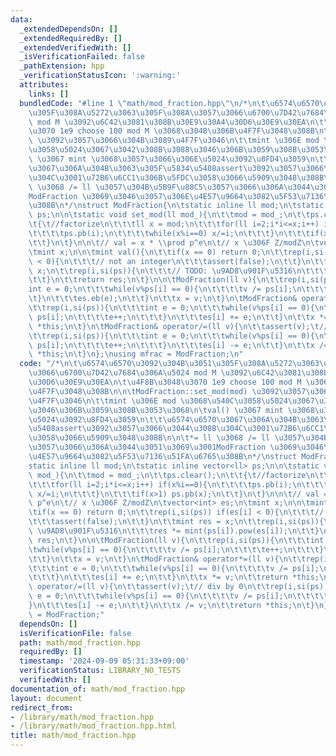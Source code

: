 ```yaml
---
data:
  _extendedDependsOn: []
  _extendedRequiredBy: []
  _extendedVerifiedWith: []
  _isVerificationFailed: false
  _pathExtension: hpp
  _verificationStatusIcon: ':warning:'
  attributes:
    links: []
  bundledCode: "#line 1 \"math/mod_fraction.hpp\"\n/*\n\t\u6574\u6570\u3092\u304B\u3051\
    \u305F\u308A\u5272\u3063\u305F\u308A\u3057\u3066\u6700\u7D42\u7684\u306A\u5024\
    \ mod M \u3092\u6C42\u3081\u308B\u30E9\u30A4\u30D6\u30E9\u30EA\n\t\u4F8B\u3048\
    \u3070 1e9 choose 100 mod M \u3068\u304B\u306B\u4F7F\u3048\u308B\n\n\tModFraction::set_mod(mod)\
    \ \u3092\u3057\u3066\u304B\u3089\u4F7F\u3046\n\t\tmint \u306E mod \u3068\u540C\
    \u3058\u5024\u3067\u3042\u308B\u3088\u3046\u306B\u3059\u308B\u3053\u3068\n\tval()\
    \ \u3067 mint \u3068\u3057\u3066\u306E\u5024\u3092\u8FD4\u3059\n\t\t\u6574\u6570\
    \u3067\u306A\u304B\u3063\u305F\u5834\u5408assert\u3092\u3057\u3066\u3044\u308B\
    \u304C\u3001\u72B6\u6CC1\u306B\u5FDC\u3058\u3066\u5909\u3048\u308B\n\n\t*= ll\
    \ \u3068 /= ll \u3057\u304B\u5B9F\u88C5\u3057\u3066\u306A\u3044\u3051\u3069\u3001\
    ModFraction \u3069\u3046\u3057\u306E\u4E57\u9664\u3082\u5F53\u7136\u51FA\u6765\
    \u308B\n*/\nstruct ModFraction{\n\tstatic inline ll mod;\n\tstatic inline vector<ll>\
    \ ps;\n\n\tstatic void set_mod(ll mod_){\n\t\tmod = mod_;\n\t\tps.clear();\n\t\
    \t{\t//factorize\n\t\t\tll x = mod;\n\t\t\tfor(ll i=2;i*i<=x;i++) if(x%i==0){\n\
    \t\t\t\tps.pb(i);\n\t\t\t\twhile(x%i==0) x/=i;\n\t\t\t}\n\t\t\tif(x>1) ps.pb(x);\n\
    \t\t}\n\t}\n\n\t// val = x * \\prod p^e\n\t// x \u306F Z/modZ\n\tvector<int> es;\n\
    \tmint x;\n\n\tmint val(){\n\t\tif(x == 0) return 0;\n\t\trep(i,si(ps)) if(es[i]\
    \ < 0){\n\t\t\t// not an integer\n\t\t\tassert(false);\n\t\t}\n\t\tmint res =\
    \ x;\n\t\trep(i,si(ps)){\n\t\t\t// TODO: \u9AD8\u901F\u5316\n\t\t\tres *= mint(ps[i]).pow(es[i]);\n\
    \t\t}\n\t\treturn res;\n\t}\n\n\tModFraction(ll v){\n\t\trep(i,si(ps)){\n\t\t\t\
    int e = 0;\n\t\t\twhile(v%ps[i] == 0){\n\t\t\t\tv /= ps[i];\n\t\t\t\te++;\n\t\t\
    \t}\n\t\t\tes.eb(e);\n\t\t}\n\t\tx = v;\n\t}\n\tModFraction& operator*=(ll v){\n\
    \t\trep(i,si(ps)){\n\t\t\tint e = 0;\n\t\t\twhile(v%ps[i] == 0){\n\t\t\t\tv /=\
    \ ps[i];\n\t\t\t\te++;\n\t\t\t}\n\t\t\tes[i] += e;\n\t\t}\n\t\tx *= v;\n\t\treturn\
    \ *this;\n\t}\n\tModFraction& operator/=(ll v){\n\t\tassert(v);\t// div by 0\n\
    \t\trep(i,si(ps)){\n\t\t\tint e = 0;\n\t\t\twhile(v%ps[i] == 0){\n\t\t\t\tv /=\
    \ ps[i];\n\t\t\t\te++;\n\t\t\t}\n\t\t\tes[i] -= e;\n\t\t}\n\t\tx /= v;\n\t\treturn\
    \ *this;\n\t}\n};\nusing mfrac = ModFraction;\n"
  code: "/*\n\t\u6574\u6570\u3092\u304B\u3051\u305F\u308A\u5272\u3063\u305F\u308A\u3057\
    \u3066\u6700\u7D42\u7684\u306A\u5024 mod M \u3092\u6C42\u3081\u308B\u30E9\u30A4\
    \u30D6\u30E9\u30EA\n\t\u4F8B\u3048\u3070 1e9 choose 100 mod M \u3068\u304B\u306B\
    \u4F7F\u3048\u308B\n\n\tModFraction::set_mod(mod) \u3092\u3057\u3066\u304B\u3089\
    \u4F7F\u3046\n\t\tmint \u306E mod \u3068\u540C\u3058\u5024\u3067\u3042\u308B\u3088\
    \u3046\u306B\u3059\u308B\u3053\u3068\n\tval() \u3067 mint \u3068\u3057\u3066\u306E\
    \u5024\u3092\u8FD4\u3059\n\t\t\u6574\u6570\u3067\u306A\u304B\u3063\u305F\u5834\
    \u5408assert\u3092\u3057\u3066\u3044\u308B\u304C\u3001\u72B6\u6CC1\u306B\u5FDC\
    \u3058\u3066\u5909\u3048\u308B\n\n\t*= ll \u3068 /= ll \u3057\u304B\u5B9F\u88C5\
    \u3057\u3066\u306A\u3044\u3051\u3069\u3001ModFraction \u3069\u3046\u3057\u306E\
    \u4E57\u9664\u3082\u5F53\u7136\u51FA\u6765\u308B\n*/\nstruct ModFraction{\n\t\
    static inline ll mod;\n\tstatic inline vector<ll> ps;\n\n\tstatic void set_mod(ll\
    \ mod_){\n\t\tmod = mod_;\n\t\tps.clear();\n\t\t{\t//factorize\n\t\t\tll x = mod;\n\
    \t\t\tfor(ll i=2;i*i<=x;i++) if(x%i==0){\n\t\t\t\tps.pb(i);\n\t\t\t\twhile(x%i==0)\
    \ x/=i;\n\t\t\t}\n\t\t\tif(x>1) ps.pb(x);\n\t\t}\n\t}\n\n\t// val = x * \\prod\
    \ p^e\n\t// x \u306F Z/modZ\n\tvector<int> es;\n\tmint x;\n\n\tmint val(){\n\t\
    \tif(x == 0) return 0;\n\t\trep(i,si(ps)) if(es[i] < 0){\n\t\t\t// not an integer\n\
    \t\t\tassert(false);\n\t\t}\n\t\tmint res = x;\n\t\trep(i,si(ps)){\n\t\t\t// TODO:\
    \ \u9AD8\u901F\u5316\n\t\t\tres *= mint(ps[i]).pow(es[i]);\n\t\t}\n\t\treturn\
    \ res;\n\t}\n\n\tModFraction(ll v){\n\t\trep(i,si(ps)){\n\t\t\tint e = 0;\n\t\t\
    \twhile(v%ps[i] == 0){\n\t\t\t\tv /= ps[i];\n\t\t\t\te++;\n\t\t\t}\n\t\t\tes.eb(e);\n\
    \t\t}\n\t\tx = v;\n\t}\n\tModFraction& operator*=(ll v){\n\t\trep(i,si(ps)){\n\
    \t\t\tint e = 0;\n\t\t\twhile(v%ps[i] == 0){\n\t\t\t\tv /= ps[i];\n\t\t\t\te++;\n\
    \t\t\t}\n\t\t\tes[i] += e;\n\t\t}\n\t\tx *= v;\n\t\treturn *this;\n\t}\n\tModFraction&\
    \ operator/=(ll v){\n\t\tassert(v);\t// div by 0\n\t\trep(i,si(ps)){\n\t\t\tint\
    \ e = 0;\n\t\t\twhile(v%ps[i] == 0){\n\t\t\t\tv /= ps[i];\n\t\t\t\te++;\n\t\t\t\
    }\n\t\t\tes[i] -= e;\n\t\t}\n\t\tx /= v;\n\t\treturn *this;\n\t}\n};\nusing mfrac\
    \ = ModFraction;"
  dependsOn: []
  isVerificationFile: false
  path: math/mod_fraction.hpp
  requiredBy: []
  timestamp: '2024-09-09 05:31:33+09:00'
  verificationStatus: LIBRARY_NO_TESTS
  verifiedWith: []
documentation_of: math/mod_fraction.hpp
layout: document
redirect_from:
- /library/math/mod_fraction.hpp
- /library/math/mod_fraction.hpp.html
title: math/mod_fraction.hpp
---
```

